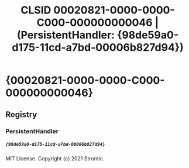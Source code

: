 ﻿---
title: "CLSID 00020821-0000-0000-C000-000000000046 | (PersistentHandler: {98de59a0-d175-11cd-a7bd-00006b827d94})"
excerpt: What is COM-Object CLSID 00020821-0000-0000-C000-000000000046?
---

# {00020821-0000-0000-C000-000000000046}


## Registry


### PersistentHandler

##### `{98de59a0-d175-11cd-a7bd-00006b827d94}`

MIT License. Copyright (c) 2021 Strontic.



